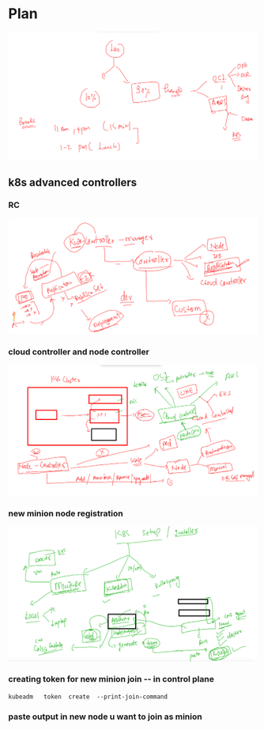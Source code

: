 # Plan 

<img src="plan.png">

## k8s advanced controllers 

### RC 
<img src="rc.png">

### cloud controller and node controller 

<img src="cloudnode.png">

### new minion node registration 

<img src="node.png">

### creating token for new minion join -- in control plane

```
kubeadm   token  create  --print-join-command

```

### paste output in new node u want to join as minion 

